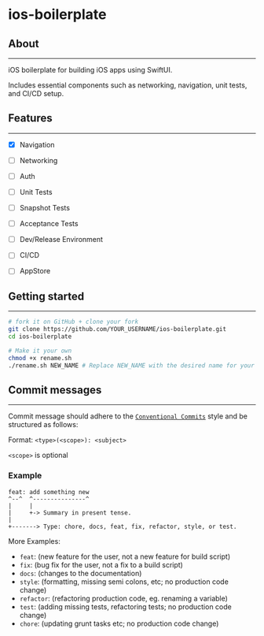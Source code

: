 # ios-boilerplate

## About

---

 iOS boilerplate for building iOS apps using SwiftUI. 
 
 Includes essential components such as networking, navigation, unit tests, and CI/CD setup.
 

 ## Features

---

- [x] Navigation
- [ ] Networking
- [ ] Auth
- [ ] Unit Tests
- [ ] Snapshot Tests
- [ ] Acceptance Tests
- [ ] Dev/Release Environment
- [ ] CI/CD
- [ ] AppStore


## Getting started

---

```sh
# fork it on GitHub + clone your fork
git clone https://github.com/YOUR_USERNAME/ios-boilerplate.git
cd ios-boilerplate

# Make it your own
chmod +x rename.sh
./rename.sh NEW_NAME # Replace NEW_NAME with the desired name for your project
```


## Commit messages

---

Commit message should adhere to the [`Conventional Commits`](https://www.conventionalcommits.org/en/v1.0.0/) style and be structured as follows:

Format: `<type>(<scope>): <subject>`

`<scope>` is optional

### Example

```
feat: add something new
^--^  ^---------------^
|     |
|     +-> Summary in present tense.
|
+-------> Type: chore, docs, feat, fix, refactor, style, or test.
```

More Examples:

- `feat`: (new feature for the user, not a new feature for build script)
- `fix`: (bug fix for the user, not a fix to a build script)
- `docs`: (changes to the documentation)
- `style`: (formatting, missing semi colons, etc; no production code change)
- `refactor`: (refactoring production code, eg. renaming a variable)
- `test`: (adding missing tests, refactoring tests; no production code change)
- `chore`: (updating grunt tasks etc; no production code change)